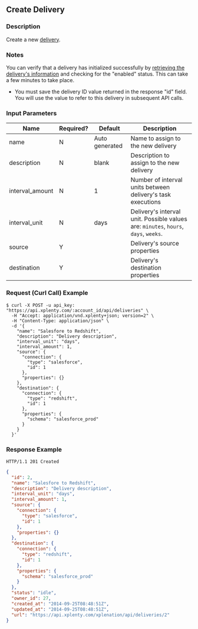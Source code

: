 ## Create Delivery

### Description
Create a new [delivery](https://github.com/xplenty/xplenty-api-doc-v2/blob/master/resources/delivery.md).

### Notes
You can verify that a delivery has initialized successfully by [retrieving the delivery's information](https://github.com/xplenty/xplenty-api-doc-v2/blob/master/sections/get-delivery-information.md) and checking for the "enabled" status. This can take a few minutes to take place.
* You must save the delivery ID value returned in the response "id" field. You will use the value to refer to this delivery in subsequent API calls.

### Input Parameters
| Name                    | Required? | Default         | Description                                                          |
| ----                    | --------- | -------         | -----------                                                          |
| name                    | N         | Auto generated  | Name to assign to the new delivery                                   |
| description             | N         | blank           | Description to assign to the new delivery                            |
| interval_amount         | N         | 1               | Number of interval units between delivery's task executions          |
| interval_unit           | N         | days            | Delivery's interval unit. Possible values are: `minutes`, `hours`, `days`, `weeks`.|
| source                  | Y         |                 | Delivery's source properties                                         |
| destination             | Y         |                 | Delivery's destination properties                                    |

### Request (Curl Call) Example
```shell
$ curl -X POST -u api_key: "https://api.xplenty.com/:account_id/api/deliveries" \
  -H "Accept: application/vnd.xplenty+json; version=2" \
  -H "Content-Type: application/json" \
  -d '{
    "name": "Salesfore to Redshift",
    "description": "Delivery description",
    "interval_unit": "days",
    "interval_amount": 1,
    "source": {
      "connection": {
        "type": "salesforce",
        "id": 1
      },
      "properties": {}
    },
    "destination": {
      "connection": {
        "type": "redshift",
        "id": 1
      },
      "properties": {
        "schema": "salesforce_prod"
      }
    }
  }'
```

### Response Example
```HTTP
HTTP/1.1 201 Created
```

```json
{
  "id": 2,
  "name": "Salesfore to Redshift",
  "description": "Delivery description",
  "interval_unit": "days",
  "interval_amount": 1,
  "source": {
    "connection": {
      "type": "salesforce",
      "id": 1
    },
    "properties": {}
  },
  "destination": {
    "connection": {
      "type": "redshift",
      "id": 1
    },
    "properties": {
      "schema": "salesforce_prod"
    }
  },
  "status": "idle",
  "owner_id": 27,
  "created_at": "2014-09-25T08:48:51Z",
  "updated_at": "2014-09-25T08:48:51Z",
  "url": "https://api.xplenty.com/xplenation/api/deliveries/2"
}
```